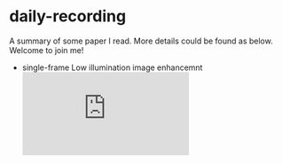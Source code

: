 # daily-recording  
A summary of some paper I read. More details could be found as below. Welcome to join me!
- single-frame Low illumination image enhancemnt ![single-frame Low illumination image enhancemnt](https://github.com/peiyaoooo/daily-recording/blob/master/PaperList.md#single-frame-low-illumination-image-enhancemnt)
